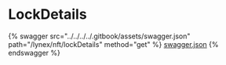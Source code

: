 # LockDetails

{% swagger src="../../../../.gitbook/assets/swagger.json" path="/lynex/nft/lockDetails" method="get" %}
[swagger.json](../../../../.gitbook/assets/swagger.json)
{% endswagger %}
